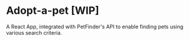 # Adopt-a-pet [WIP]

A React App, integrated with PetFinder's API to enable finding pets using various search criteria. 
